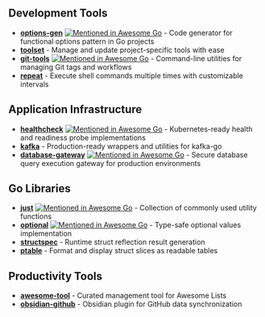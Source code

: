 ## Development Tools

- **[options-gen](https://github.com/kazhuravlev/options-gen)** [![Mentioned in Awesome Go](https://awesome.re/mentioned-badge.svg)](https://github.com/avelino/awesome-go) - Code generator for functional options pattern in Go
  projects
- **[toolset](https://github.com/kazhuravlev/toolset)** - Manage and update project-specific tools with ease
- **[git-tools](https://github.com/kazhuravlev/git-tools)** [![Mentioned in Awesome Go](https://awesome.re/mentioned-badge.svg)](https://github.com/avelino/awesome-go) - Command-line utilities for managing Git tags and workflows
- **[repeat](https://github.com/kazhuravlev/repeat)** - Execute shell commands multiple times with customizable
  intervals

## Application Infrastructure

- **[healthcheck](https://github.com/kazhuravlev/healthcheck)** [![Mentioned in Awesome Go](https://awesome.re/mentioned-badge.svg)](https://github.com/avelino/awesome-go) - Kubernetes-ready health and readiness probe
  implementations
- **[kafka](https://github.com/kazhuravlev/kafka)** - Production-ready wrappers and utilities for kafka-go
- **[database-gateway](https://github.com/kazhuravlev/database-gateway)** [![Mentioned in Awesome Go](https://awesome.re/mentioned-badge.svg)](https://github.com/avelino/awesome-go) - Secure database query execution gateway for
  production environments

## Go Libraries

- **[just](https://github.com/kazhuravlev/just)** [![Mentioned in Awesome Go](https://awesome.re/mentioned-badge.svg)](https://github.com/avelino/awesome-go) - Collection of commonly used utility functions
- **[optional](https://github.com/kazhuravlev/optional)** [![Mentioned in Awesome Go](https://awesome.re/mentioned-badge.svg)](https://github.com/avelino/awesome-go) - Type-safe optional values implementation
- **[structspec](https://github.com/kazhuravlev/structspec)** - Runtime struct reflection result generation
- **[ptable](https://github.com/kazhuravlev/ptable)** - Format and display struct slices as readable tables

## Productivity Tools

- **[awesome-tool](https://github.com/kazhuravlev/awesome-tool)** - Curated management tool for Awesome Lists
- **[obsidian-github](https://github.com/kazhuravlev/obsidian-github)** - Obsidian plugin for GitHub data
  synchronization
